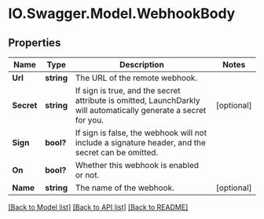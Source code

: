 # IO.Swagger.Model.WebhookBody
## Properties

Name | Type | Description | Notes
------------ | ------------- | ------------- | -------------
**Url** | **string** | The URL of the remote webhook. | 
**Secret** | **string** | If sign is true, and the secret attribute is omitted, LaunchDarkly will automatically generate a secret for you. | [optional] 
**Sign** | **bool?** | If sign is false, the webhook will not include a signature header, and the secret can be omitted. | 
**On** | **bool?** | Whether this webhook is enabled or not. | 
**Name** | **string** | The name of the webhook. | [optional] 

[[Back to Model list]](../README.md#documentation-for-models) [[Back to API list]](../README.md#documentation-for-api-endpoints) [[Back to README]](../README.md)

